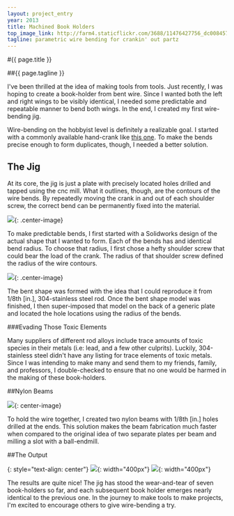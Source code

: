 ```yaml
---
layout: project_entry
year: 2013
title: Machined Book Holders
top_image_link: http://farm4.staticflickr.com/3688/11476427756_dc00845716.jpg
tagline: parametric wire bending for crankin' out partz
---
```

#{{ page.title }}

##{{ page.tagline }}

I've been thrilled at the idea of making tools from tools. Just recently, I
was hoping to create a book-holder from bent wire. Since I wanted both the left
and right wings to be visibly identical, I needed some predictable and
repeatable manner to bend both wings. In the end, I created my first
wire-bending jig.

Wire-bending on the hobbyist level is definitely a realizable goal. I started
with a commonly available hand-crank like
[this one](http://www.amazon.com/K-S-Engineering-323-Bender/dp/B0006MZMH8/ref=sr_1_1?s=toys-and-games&ie=UTF8&qid=1387619102&sr=1-1&keywords=wire+bender).
To make the bends precise enough to form duplicates, though, I needed a
better solution.

## The Jig

At its core, the jig is  just a plate with precisely located holes drilled and
tapped using the cnc mill. What it outlines, though, are the contours of the
wire bends. By repeatedly moving the crank in and out of each shoulder screw,
the correct bend can be permanently fixed into the material.

![](http://farm4.staticflickr.com/3688/11476427756_dc00845716.jpg){: .center-image}

To make predictable bends, I first started with a Solidworks design of the
actual shape that I wanted to form.
Each of the bends has and identical bend radius. To choose that radius,
I first chose a hefty shoulder screw that could bear the load of the crank.
The radius of that shoulder screw defined the radius of the wire contours.

![](http://farm6.staticflickr.com/5546/11476976575_48d13a3ed8.jpg){: .center-image}

The bent shape was formed with the idea that
I could reproduce it from 1/8th [in.], 304-stainless steel rod.
Once the bent shape model was finished, I then super-imposed that model on the
back of a generic plate and located the hole locations using the radius of the
bends.

###Evading Those Toxic Elements

Many suppliers of different rod alloys include trace amounts of toxic species
in their metals (i.e: lead, and a few other culprits). Luckily, 304-stainless
steel didn't have any listing for trace elements of toxic metals. Since I was
intending to make many and send them to my friends, family, and professors, I
double-checked to ensure that no one would be harmed in the making of these
book-holders.

##Nylon Beams

![](http://farm3.staticflickr.com/2835/11429125645_4ab951bb3a.jpg){: center-image}

To hold the wire together, I created two nylon beams with 1/8th [in.]
holes drilled at the ends. This solution makes the  beam
fabrication much faster when compared to the original idea of
two separate plates per beam and milling a slot with a ball-endmill.

##The Output

{: style="text-align: center"}
![](http://farm6.staticflickr.com/5481/11428903836_5a72646e3d_n.jpg){: width="400px"} ![](http://farm3.staticflickr.com/2819/11428857295_1b9e3c6d82_n.jpg){: width="400px"}

The results are quite nice! The jig has stood the wear-and-tear of seven
book-holders so far, and each subsequent book holder emerges nearly identical
to the previous one. In the journey to make tools to make projects, I'm
excited to encourage others to give wire-bending a try.
